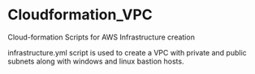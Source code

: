 # Cloudformation_VPC
Cloud-formation Scripts for AWS Infrastructure creation

infrastructure.yml script is used to create a VPC with private and public subnets along with windows and linux bastion hosts.
